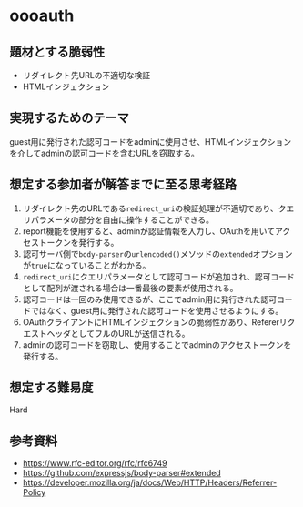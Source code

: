 # oooauth
## 題材とする脆弱性

- リダイレクト先URLの不適切な検証
- HTMLインジェクション

## 実現するためのテーマ

guest用に発行された認可コードをadminに使用させ、HTMLインジェクションを介してadminの認可コードを含むURLを窃取する。

## 想定する参加者が解答までに至る思考経路

1. リダイレクト先のURLである`redirect_uri`の検証処理が不適切であり、クエリパラメータの部分を自由に操作することができる。
2. report機能を使用すると、adminが認証情報を入力し、OAuthを用いてアクセストークンを発行する。
3. 認可サーバ側で`body-parser`の`urlencoded()`メソッドの`extended`オプションが`true`になっていることがわかる。
4. `redirect_uri`にクエリパラメータとして認可コードが追加され、認可コードとして配列が渡される場合は一番最後の要素が使用される。
5. 認可コードは一回のみ使用できるが、ここでadmin用に発行された認可コードではなく、guest用に発行された認可コードを使用させるようにする。
6. OAuthクライアントにHTMLインジェクションの脆弱性があり、RefererリクエストヘッダとしてフルのURLが送信される。
7. adminの認可コードを窃取し、使用することでadminのアクセストークンを発行する。

## 想定する難易度

Hard

## 参考資料
- https://www.rfc-editor.org/rfc/rfc6749
- https://github.com/expressjs/body-parser#extended
- https://developer.mozilla.org/ja/docs/Web/HTTP/Headers/Referrer-Policy